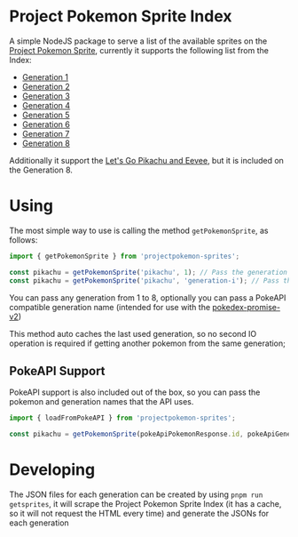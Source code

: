 # Project Pokemon Sprite Index

A simple NodeJS package to serve a list of the available sprites on the [Project Pokemon Sprite](https://projectpokemon.org/home/docs/spriteindex_148), currently it supports the following list from the Index:

- [Generation 1](https://projectpokemon.org/home/docs/spriteindex_148/3d-models-generation-1-pok%C3%A9mon-r90/)
- [Generation 2](https://projectpokemon.org/home/docs/spriteindex_148/3d-models-generation-2-pok%C3%A9mon-r91/)
- [Generation 3](https://projectpokemon.org/home/docs/spriteindex_148/3d-models-generation-3-pok%C3%A9mon-r92/)
- [Generation 4](https://projectpokemon.org/home/docs/spriteindex_148/3d-models-generation-4-pok%C3%A9mon-r93/)
- [Generation 5](https://projectpokemon.org/home/docs/spriteindex_148/3d-models-generation-5-pok%C3%A9mon-r94/)
- [Generation 6](https://projectpokemon.org/home/docs/spriteindex_148/3d-models-generation-6-pok%C3%A9mon-r95/)
- [Generation 7](https://projectpokemon.org/home/docs/spriteindex_148/3d-models-generation-7-pok%C3%A9mon-r96/)
- [Generation 8](https://projectpokemon.org/home/docs/spriteindex_148/3d-models-generation-8-pok%C3%A9mon-r123/)

Additionally it support the [Let's Go Pikachu and Eevee](https://projectpokemon.org/home/docs/spriteindex_148/lgpe-models-r111/), but it is included on the Generation 8.

# Using

The most simple way to use is calling the method `getPokemonSprite`, as follows:
```js
import { getPokemonSprite } from 'projectpokemon-sprites';

const pikachu = getPokemonSprite('pikachu', 1); // Pass the generation number
const pikachu = getPokemonSprite('pikachu', 'generation-i'); // Pass the PokeAPI generation name
```

You can pass any generation from 1 to 8, optionally you can pass a PokeAPI compatible generation name (intended for use with the [pokedex-promise-v2](https://github.com/PokeAPI/pokedex-promise-v2))

This method auto caches the last used generation, so no second IO operation is required if getting another pokemon from the same generation;

## PokeAPI Support

PokeAPI support is also included out of the box, so you can pass the pokemon and generation names that the API uses.

```js
import { loadFromPokeAPI } from 'projectpokemon-sprites';

const pikachu = getPokemonSprite(pokeApiPokemonResponse.id, pokeApiGenerationResponse.name); // Example pokeApi usage
```

# Developing

The JSON files for each generation can be created by using `pnpm run getsprites`, it will scrape the Project Pokemon Sprite Index (it has a cache, so it will not request the HTML every time) and generate the JSONs for each generation